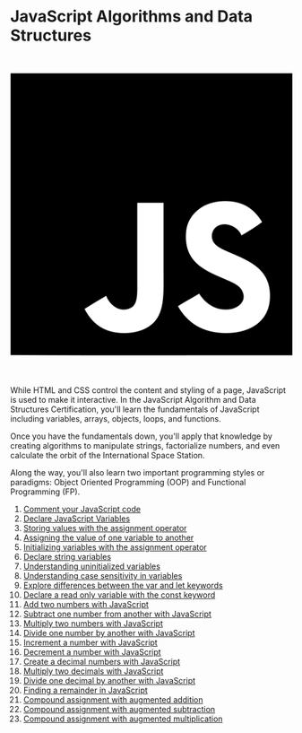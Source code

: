 # JavaScript Algorithms and Data Structures

<div style="margin: 50px 0; "align="center">
  <img src="js.png" alt="JavaScript Logo">
</div>

While HTML and CSS control the content and styling of a page, JavaScript is used to make it interactive. In the JavaScript Algorithm and Data Structures Certification, you'll learn the fundamentals of JavaScript including variables, arrays, objects, loops, and functions.

Once you have the fundamentals down, you'll apply that knowledge by creating algorithms to manipulate strings, factorialize numbers, and even calculate the orbit of the International Space Station.

Along the way, you'll also learn two important programming styles or paradigms: Object Oriented Programming (OOP) and Functional Programming (FP).

1. [Comment your JavaScript code](1-comment-your-javascript-code/question.md)
2. [Declare JavaScript Variables](2-declare-javascript-variables/question.md)
3. [Storing values with the assignment operator](3-storing-values-with-the-assignment-operator/question.md)
4. [Assigning the value of one variable to another](4-assigning-the-value-of-one-variable-to-another/question.md)
5. [Initializing variables with the assignment operator](5-initializing-variables-with-the-assignment-operator/question.md)
6. [Declare string variables](6-declare-string-variables/question.md)
7. [Understanding uninitialized variables](7-understanding-uninitialized-variables/question.md)
8. [Understanding case sensitivity in variables](8-understanding-case-sensitivity-in-variables/question.md)
9. [Explore differences between the var and let keywords](9-explore-differences-between-the-var-and-let-keywords/question.md)
10. [Declare a read only variable with the const keyword](10-declare-a-read-only-variable-with-the-const-keyword/question.md)
11. [Add two numbers with JavaScript](11-add-two-numbers-with-javascript/question.md)
12. [Subtract one number from another with JavaScript](12-subtract-one-number-from-another-with-javascript/question.md)
13. [Multiply two numbers with JavaScript](13-multiply-two-numbers-with-javascript/question.md)
14. [Divide one number by another with JavaScript](14-divide-one-number-by-another-with-javascript/question.md)
15. [Increment a number with JavaScript](15-Increment-a-number-with-javascript/question.md)
16. [Decrement a number with JavaScript](16-decrement-a-number-with-javascript/question.md)
17. [Create a decimal numbers with JavaScript](17-create-decimal-numbers-with-javascript/question.md)
18. [Multiply two decimals with JavaScript](18-multiply-two-decimals-with-javascript/question.md)
19. [Divide one decimal by another with JavaScript](19-divide-one-decimal-by-another-with-javascript/question.md)
20. [Finding a remainder in JavaScript](20-finding-a-remainder-in-javascript/question.md)
21. [Compound assignment with augmented addition](21-compound-assignment-with-augmented-addition/question.md)
22. [Compound assignment with augmented subtraction](22-compound-assignment-with-augmented-subtraction/question.md)
23. [Compound assignment with augmented multiplication](23-compound-assignment-with-augmented-multiplication/question.md)